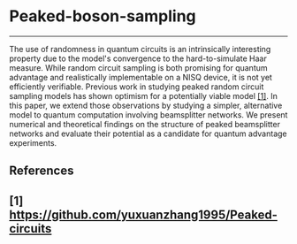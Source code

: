 # Peaked-boson-sampling



---
The use of randomness in quantum circuits is an intrinsically interesting property due to the model's convergence to the hard-to-simulate Haar measure. While random circuit sampling is both promising for quantum advantage and realistically implementable on a NISQ device, it is not yet efficiently verifiable. Previous work in studying peaked random circuit sampling models has shown optimism for a potentially viable model [[1]](#1). In this paper, we extend those observations by studying a simpler, alternative model to quantum computation involving beamsplitter networks. We present numerical and theoretical findings on the structure of peaked beamsplitter networks and evaluate their potential as a candidate for quantum advantage experiments.

## References
<a id="1">[1]</a> https://github.com/yuxuanzhang1995/Peaked-circuits
---
